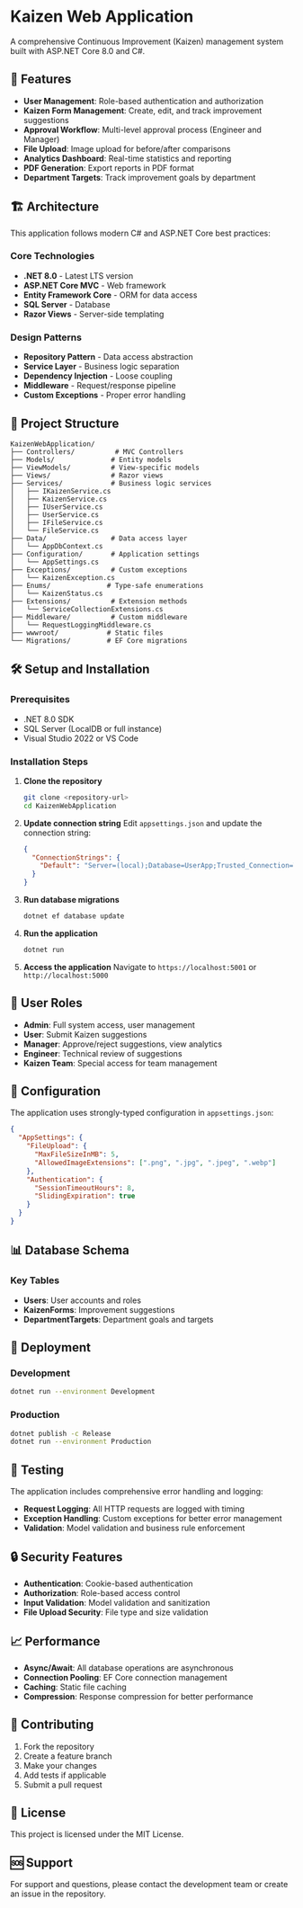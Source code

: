 # Kaizen Web Application

A comprehensive Continuous Improvement (Kaizen) management system built with ASP.NET Core 8.0 and C#.

## 🚀 Features

- **User Management**: Role-based authentication and authorization
- **Kaizen Form Management**: Create, edit, and track improvement suggestions
- **Approval Workflow**: Multi-level approval process (Engineer and Manager)
- **File Upload**: Image upload for before/after comparisons
- **Analytics Dashboard**: Real-time statistics and reporting
- **PDF Generation**: Export reports in PDF format
- **Department Targets**: Track improvement goals by department

## 🏗️ Architecture

This application follows modern C# and ASP.NET Core best practices:

### Core Technologies
- **.NET 8.0** - Latest LTS version
- **ASP.NET Core MVC** - Web framework
- **Entity Framework Core** - ORM for data access
- **SQL Server** - Database
- **Razor Views** - Server-side templating

### Design Patterns
- **Repository Pattern** - Data access abstraction
- **Service Layer** - Business logic separation
- **Dependency Injection** - Loose coupling
- **Middleware** - Request/response pipeline
- **Custom Exceptions** - Proper error handling

## 📁 Project Structure

```
KaizenWebApplication/
├── Controllers/          # MVC Controllers
├── Models/              # Entity models
├── ViewModels/          # View-specific models
├── Views/               # Razor views
├── Services/            # Business logic services
│   ├── IKaizenService.cs
│   ├── KaizenService.cs
│   ├── IUserService.cs
│   ├── UserService.cs
│   ├── IFileService.cs
│   └── FileService.cs
├── Data/                # Data access layer
│   └── AppDbContext.cs
├── Configuration/       # Application settings
│   └── AppSettings.cs
├── Exceptions/          # Custom exceptions
│   └── KaizenException.cs
├── Enums/              # Type-safe enumerations
│   └── KaizenStatus.cs
├── Extensions/          # Extension methods
│   └── ServiceCollectionExtensions.cs
├── Middleware/          # Custom middleware
│   └── RequestLoggingMiddleware.cs
├── wwwroot/            # Static files
└── Migrations/         # EF Core migrations
```

## 🛠️ Setup and Installation

### Prerequisites
- .NET 8.0 SDK
- SQL Server (LocalDB or full instance)
- Visual Studio 2022 or VS Code

### Installation Steps

1. **Clone the repository**
   ```bash
   git clone <repository-url>
   cd KaizenWebApplication
   ```

2. **Update connection string**
   Edit `appsettings.json` and update the connection string:
   ```json
   {
     "ConnectionStrings": {
       "Default": "Server=(local);Database=UserApp;Trusted_Connection=True;MultipleActiveResultSets=true;TrustServerCertificate=true"
     }
   }
   ```

3. **Run database migrations**
   ```bash
   dotnet ef database update
   ```

4. **Run the application**
   ```bash
   dotnet run
   ```

5. **Access the application**
   Navigate to `https://localhost:5001` or `http://localhost:5000`

## 👥 User Roles

- **Admin**: Full system access, user management
- **User**: Submit Kaizen suggestions
- **Manager**: Approve/reject suggestions, view analytics
- **Engineer**: Technical review of suggestions
- **Kaizen Team**: Special access for team management

## 🔧 Configuration

The application uses strongly-typed configuration in `appsettings.json`:

```json
{
  "AppSettings": {
    "FileUpload": {
      "MaxFileSizeInMB": 5,
      "AllowedImageExtensions": [".png", ".jpg", ".jpeg", ".webp"]
    },
    "Authentication": {
      "SessionTimeoutHours": 8,
      "SlidingExpiration": true
    }
  }
}
```

## 📊 Database Schema

### Key Tables
- **Users**: User accounts and roles
- **KaizenForms**: Improvement suggestions
- **DepartmentTargets**: Department goals and targets

## 🚀 Deployment

### Development
```bash
dotnet run --environment Development
```

### Production
```bash
dotnet publish -c Release
dotnet run --environment Production
```

## 🧪 Testing

The application includes comprehensive error handling and logging:

- **Request Logging**: All HTTP requests are logged with timing
- **Exception Handling**: Custom exceptions for better error management
- **Validation**: Model validation and business rule enforcement

## 🔒 Security Features

- **Authentication**: Cookie-based authentication
- **Authorization**: Role-based access control
- **Input Validation**: Model validation and sanitization
- **File Upload Security**: File type and size validation

## 📈 Performance

- **Async/Await**: All database operations are asynchronous
- **Connection Pooling**: EF Core connection management
- **Caching**: Static file caching
- **Compression**: Response compression for better performance

## 🤝 Contributing

1. Fork the repository
2. Create a feature branch
3. Make your changes
4. Add tests if applicable
5. Submit a pull request

## 📄 License

This project is licensed under the MIT License.

## 🆘 Support

For support and questions, please contact the development team or create an issue in the repository.


